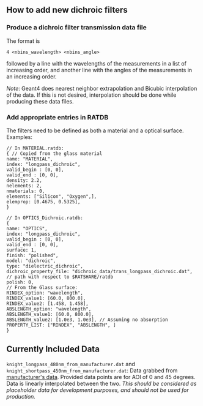## How to add new dichroic filters
### Produce a dichroic filter transmission data file
The format is
```
4 <nbins_wavelength> <nbins_angle>
```
followed by a line with the wavelengths of the measurements in a list of increasing order, and another line with the
angles of the measurements in an increasing order.

*Note*: Geant4 does nearest neighbor extrapolation and Bicubic interpolation of the data. If this is not desired,
interpolation should be done while producing these data files.

### Add appropriate entries in RATDB
The filters need to be defined as both a material and a optical surface. 
Examples: 
```
// In MATERIAL.ratdb:
{ // Copied from the glass material
name: "MATERIAL",
index: "longpass_dichroic",
valid_begin : [0, 0],
valid_end : [0, 0],
density: 2.2,
nelements: 2,
nmaterials: 0,
elements: ["Silicon", "Oxygen",],
elemprop: [0.4675, 0.5325],
}
```
```
// In OPTICS_Dichroic.ratdb:
{
name: "OPTICS",
index: "longpass_dichroic",
valid_begin : [0, 0],
valid_end : [0, 0],
surface: 1,
finish: "polished",
model: "dichroic",
type: "dielectric_dichroic",
dichroic_property_file: "dichroic_data/trans_longpass_dichroic.dat",
// path with respect to $RATSHARE/ratdb
polish: 0,
// From the Glass surface:
RINDEX_option: "wavelength",
RINDEX_value1: [60.0, 800.0],
RINDEX_value2: [1.458, 1.458],
ABSLENGTH_option: "wavelength",
ABSLENGTH_value1: [60.0, 800.0],
ABSLENGTH_value2: [1.0e3, 1.0e3], // Assuming no absorption
PROPERTY_LIST: ["RINDEX", "ABSLENGTH", ]
}
```

## Currently Included Data
`knight_longpass_480nm_from_manufacturer.dat` and `knight_shortpass_450nm_from_manufacturer.dat`: Data grabbed from
[manufacturer's data](https://www.knightoptical.com/stock/default/filters/dichroic-filters.html). Provided data points
 are for AOI of 0 and 45 degrees. Data is linearly interpolated between the two. _This should be considered as
 placeholder data for development purposes, and should not be used for production._